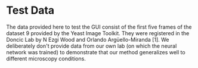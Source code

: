 # Test Data

The data provided here to test the GUI consist of the first five frames of the dataset 9 provided by the Yeast Image Toolkit. They were registered in the Doncic Lab by N Ezgi Wood and Orlando Argüello-Miranda [1]. We deliberately don't provide data from our own lab (on which the neural network was trained) to demonstrate that our method generalizes well to different microscopy conditions.

